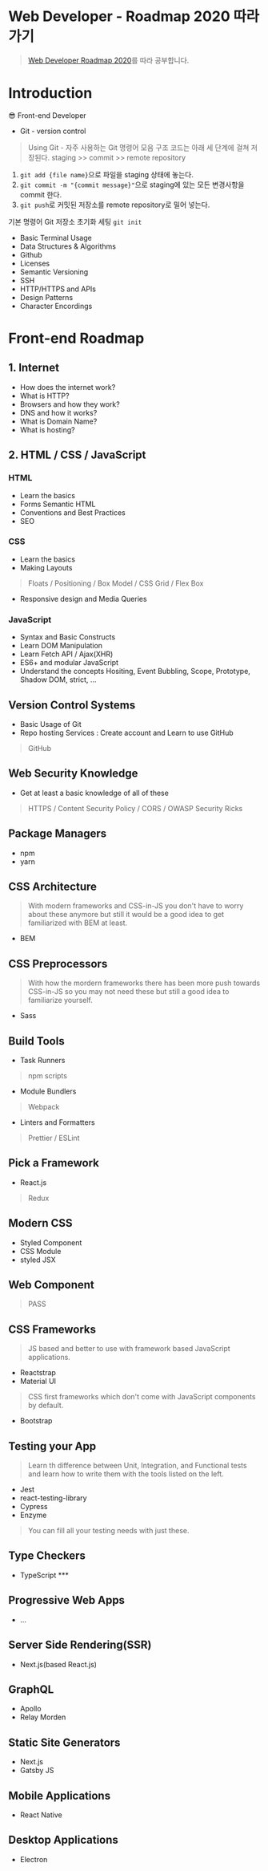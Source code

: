 # Web Developer - Roadmap 2020 따라가기

> [Web Developer Roadmap 2020](https://github.com/kamranahmedse/developer-roadmap)를 따라 공부합니다.



# Introduction
😎 Front-end Developer

 - Git - version control
  > Using Git - 자주 사용하는 Git 명령어 모음
  구조
  코드는 아래 세 단계에 걸쳐 저장된다.
  staging >> commit >> remote repository
  1. `git add {file name}`으로 파일을 staging 상태에 놓는다.
  2. `git commit -m "{commit message}"`으로 staging에 있는 모든 변경사항을 commit 한다.
  3. `git push`로 커밋된 저장소를 remote repository로 밀어 넣는다.
  
  기본 명령어
  Git 저장소 초기화 세팅
  `git init`
  
  
 - Basic Terminal Usage
 - Data Structures & Algorithms
 - Github
 - Licenses
 - Semantic Versioning
 - SSH
 - HTTP/HTTPS and APIs
 - Design Patterns
 - Character Encordings



# Front-end Roadmap

## 1. Internet
 - How does the internet work?
 - What is HTTP?
 - Browsers and how they work?
 - DNS and how it works?
 - What is Domain Name?
 - What is hosting?
 
## 2. HTML / CSS / JavaScript
 
### HTML 
 - Learn the basics
 - Forms Semantic HTML
 - Conventions and Best Practices
 - SEO 
  
### CSS
 - Learn the basics
 - Making Layouts
 > Floats / Positioning / Box Model / CSS Grid / Flex Box
 - Responsive design and Media Queries
 
### JavaScript
 - Syntax and Basic Constructs
 - Learn DOM Manipulation
 - Learn Fetch API / Ajax(XHR)
 - ES6+ and modular JavaScript
 - Understand the concepts Hositing, Event Bubbling, Scope, Prototype, Shadow DOM, strict, ...
 
 
## Version Control Systems
 - Basic Usage of Git
 - Repo hosting Services : Create account and Learn to use GitHub
 > GitHub
 

## Web Security Knowledge
 - Get at least a basic knowledge of all of these
 > HTTPS / Content Security Policy / CORS / OWASP Security Ricks
 
 
## Package Managers
 - npm
 - yarn
 
 
## CSS Architecture
 > With modern frameworks and CSS-in-JS you don't have to worry about these anymore but still it would be a good idea to get familiarized with BEM at least.
 - BEM
 

## CSS Preprocessors
 > With how the mordern frameworks there has been more push towards CSS-in-JS so you may not need these but still a good idea to familiarize yourself.
 - Sass
 

## Build Tools
 - Task Runners
 > npm scripts
 - Module Bundlers
 > Webpack
 - Linters and Formatters
 > Prettier / ESLint
 
 
## Pick a Framework
 - React.js
 > Redux
 
 
## Modern CSS
 - Styled Component
 - CSS Module
 - styled JSX
 
 
## Web Component
 > PASS
 
 
## CSS Frameworks
 > JS based and better to use with framework based JavaScript applications.
 - Reactstrap
 - Material UI
 
 > CSS first frameworks which don't come with JavaScript components by default.
 - Bootstrap
 
 
 ## Testing your App
  > Learn th difference between Unit, Integration, and Functional tests and learn how to write them with the tools listed on the left.
  
  - Jest
  - react-testing-library
  - Cypress
  - Enzyme
  > You can fill all your testing needs with just these.
  
  
 ## Type Checkers
  - TypeScript ***
  
  
 ## Progressive Web Apps
  - ...
  
 
 ## Server Side Rendering(SSR)
  - Next.js(based React.js)
  
  
 ## GraphQL
  - Apollo
  - Relay Morden
  
  
 ## Static Site Generators
  - Next.js
  - Gatsby JS
  
 
 ## Mobile Applications
  - React Native
  
  
 ## Desktop Applications
  - Electron
